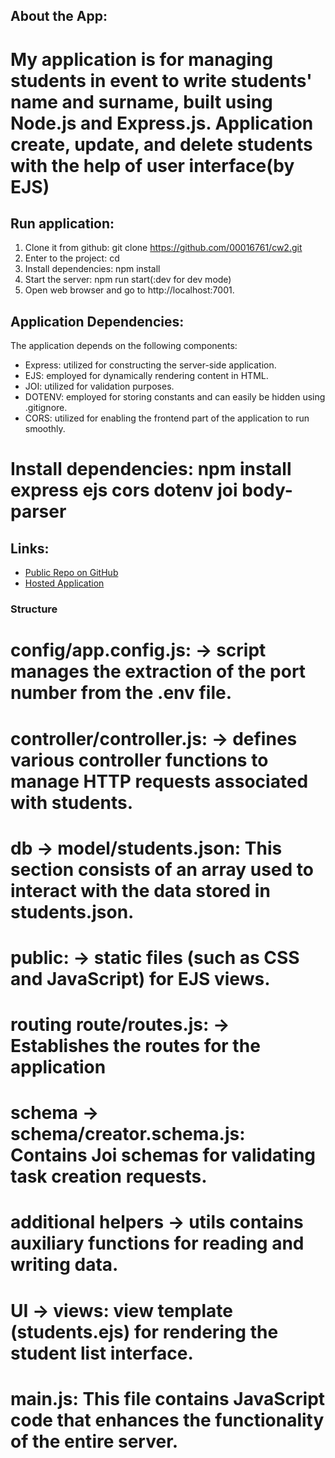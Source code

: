 ## About the App:
# My application is for managing students in event to write students' name and surname, built using Node.js and Express.js. Application create, update, and delete students with the help of user interface(by EJS)

## Run application:
1. Clone it from github:   git clone https://github.com/00016761/cw2.git
2. Enter to the project:   cd <Name project>
3. Install dependencies:  npm install
4. Start the server:   npm run start(:dev for dev mode)
5. Open  web browser and go to http://localhost:7001.

## Application Dependencies:
The application depends on the following components:

- Express: utilized for constructing the server-side application.
- EJS: employed for dynamically rendering content in HTML.
- JOI: utilized for validation purposes.
- DOTENV: employed for storing constants and can easily be hidden using .gitignore.
- CORS: utilized for enabling the frontend part of the application to run smoothly.

# Install dependencies: npm install express ejs cors dotenv joi body-parser

## Links:
- [Public Repo on GitHub]('https://github.com/00016761/cw2.git')
- [Hosted Application](--)


### Structure
# config/app.config.js: -> script manages the extraction of the port number from the .env file.

# controller/controller.js: -> defines various controller functions to manage HTTP requests associated with students.

# db -> model/students.json: This section consists of an array used to interact with the data stored in students.json.

# public: -> static files (such as CSS and JavaScript) for EJS views.

# routing route/routes.js: -> Establishes the routes for the application

# schema -> schema/creator.schema.js: Contains Joi schemas for validating task creation requests.

# additional helpers -> utils contains auxiliary functions for reading and writing data.

# UI -> views: view template (students.ejs) for rendering the student list interface.

# main.js: This file contains JavaScript code that enhances the functionality of the entire server.
